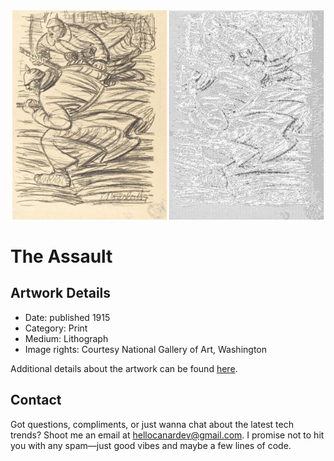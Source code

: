 <html>

<div align="center">
    <img width="49%" src="artwork.jpg" alt="artwork"/>
    <img width="49%" src="ascii_artwork.jpg" alt="artwork ASCII"/>
</div>

# The Assault

## Artwork Details

- Date: published 1915
- Category: Print
- Medium: Lithograph
- Image rights: Courtesy National Gallery of Art, Washington

Additional details about the artwork can be found [here](https://www.artsy.net/artwork/ernst-barlach-the-assault).

## Contact

Got questions, compliments, or just wanna chat about the latest tech trends? Shoot me an email
at [hellocanardev@gmail.com](mailto:hellocanardev@gmail.com). I promise not to hit you with any spam—just good vibes and
maybe a few lines of code.

</html>
